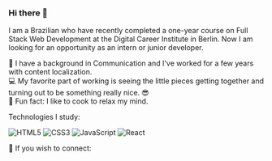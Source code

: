 ### Hi there 👋

I am a Brazilian who have recently completed a one-year course on Full Stack Web Development at the Digital Career Institute in Berlin. Now I am looking for an opportunity as an intern or junior developer.

💼 I have a background in Communication and I've worked for a few years with content localization.  
💻 My favorite part of working is seeing the little pieces getting together and turning out to be something really nice. 😎  
🔪 Fun fact: I like to cook to relax my mind.  

Technologies I study:

![HTML5](https://img.shields.io/badge/html5-%23E34F26.svg?style=for-the-badge&logo=html5&logoColor=white) ![CSS3](https://img.shields.io/badge/css3-%231572B6.svg?style=for-the-badge&logo=css3&logoColor=white) ![JavaScript](https://img.shields.io/badge/javascript-%23323330.svg?style=for-the-badge&logo=javascript&logoColor=%23F7DF1E) ![React](https://img.shields.io/badge/react-%2320232a.svg?style=for-the-badge&logo=react&logoColor=%2361DAFB)  

📲 If you wish to connect:


